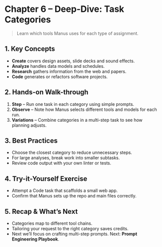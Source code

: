 # Chapter 6 – Deep-Dive: Task Categories
> Learn which tools Manus uses for each type of assignment.

## 1. Key Concepts
- **Create** covers design assets, slide decks and sound effects.
- **Analyze** handles data models and schedules.
- **Research** gathers information from the web and papers.
- **Code** generates or refactors software projects.

## 2. Hands-on Walk-through
1. **Step** – Run one task in each category using simple prompts.
2. **Observe** – Note how Manus selects different tools and models for each run.
3. **Variations** – Combine categories in a multi-step task to see how planning adjusts.

## 3. Best Practices
- Choose the closest category to reduce unnecessary steps.
- For large analyses, break work into smaller subtasks.
- Review code output with your own linter or tests.

## 4. Try-it-Yourself Exercise
- Attempt a Code task that scaffolds a small web app.
- Confirm that Manus sets up the repo and main files correctly.

## 5. Recap & What’s Next
- Categories map to different tool chains.
- Tailoring your request to the right category saves credits.
- Next we’ll focus on crafting multi-step prompts.
Next: **Prompt Engineering Playbook**.
